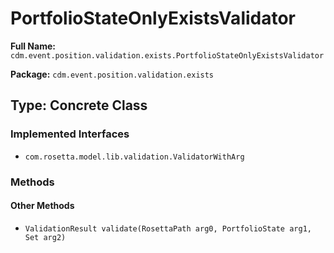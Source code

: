 # PortfolioStateOnlyExistsValidator

**Full Name:** `cdm.event.position.validation.exists.PortfolioStateOnlyExistsValidator`

**Package:** `cdm.event.position.validation.exists`

## Type: Concrete Class

### Implemented Interfaces

- `com.rosetta.model.lib.validation.ValidatorWithArg`

### Methods

#### Other Methods

- `ValidationResult validate(RosettaPath arg0, PortfolioState arg1, Set arg2)`

